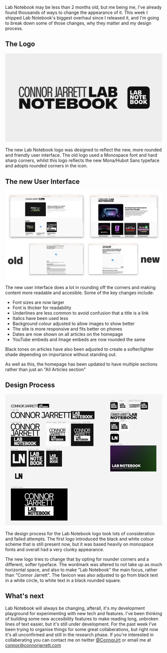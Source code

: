 <!-- 
# title: Lab Notebook has a new and more responsive look
# description: I spent a week redesigning Lab Notebook to be more responsive - here's what's new.
# seo-description: I spent a week redesigning my blog from the ground up  - and the impact it had on UX was mind-blowing.
# category: My projects
# keywords: redesign, ui, ux , uiux, top tips, figma, new logo, new brand, rebrand, mona sans, website redesign, contact, collaboration, update, 2 month update, 1 month update, logos, new logo
# image: newlook.png
# date: 2023-6-23
-->

Lab Notebook may be less than 2 months old, but me being me, I've already found thousands of ways to change the appearance of it. This week I shipped Lab Notebook's biggest overhaul since I released it, and I'm going to break down some of those changes, why they matter and my design process.

## The Logo
![The new Lab Notebook Logos](../assets/articles/extra/newlogo.png)

The new Lab Notebook logo was designed to reflect the new, more rounded and friendly user interface. The old logo used a Monospace font and hard sharp corners, whilst this logo reflects the new Mona/Hubot Sans typeface and adopts rounded corners in the icon.

## The new User Interface
![The old Lab Notebook user interface compared to the new one.](../assets/articles/extra/oldvsnewui.png)

The new user interface does a lot in rounding off the corners and making content more readable and accesible. Some of the key changes include:
- Font sizes are now larger
- Font is thicker for readability
- Underlines are less common to avoid confusion that a title is a link
- Italics have been used less
- Background colour adjusted to allow images to show better
- The site is more responsive and fits better on phones
- Dates are now shown on all articles on the homepage
- YouTube embeds and Image embeds are now rounded the same

Black tones on articles have also been adjusted to create a softer/lighter shade depending on importance without standing out.

As well as this, the homepage has been updated to have multiple sections rather than just an "All Articles section"

## Design Process
![The Figma layout of the design process of Lab Notebook Logos](../assets/articles/extra/logodesigns.jpg)

The design process for the Lab Notebook logo took lots of consideration and failed attempts. The first logo introduced the black and white colour scheme that is still present now, but it was based heavily on monospace fonts and overall had a very clunky appearance.

The new logo tries to change that by opting for rounder corners and a different, softer typeface. The wordmark was altered to not take up as much horizontal space, and also to make "Lab Notebook" the main focus, rather than "Connor Jarrett". The favicon was also adjusted to go from black text in a white circle, to white text in a black rounded square.

## What's next
Lab Notebook will always be changing, afterall, it's my development playground for experimenting with new tech and features. I've been thinking of building some new accesibility features to make reading long, unbroken lines of text easier, but it's still under development. For the past week I've been trying to organise things for some great collaberations, but right now it's all unconfirmed and still in the research phase. If you're interested in collaberating you can contact me on twitter [@ConnorJrt](https://twitter.com/connorjrt) or email me at [connor@connorjarrett.com](mailto:connor@connorjarrett.com)